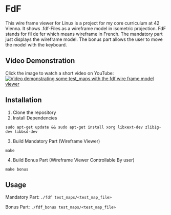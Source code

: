 # FdF

This wire frame viewer for Linux is a project for my core curriculum at 42 Vienna. It shows .fdf-Files as a wireframe model in isometric projection.
FdF stands for fil de fer which means wireframe in French.
The mandatory part just displays the wireframe model.
The bonus part allows the user to move the model with the keyboard.

## Video Demonstration
Click the image to watch a short video on YouTube:
[![Video demonstrating some test_maps with the fdf wire frame model viewer](https://img.youtube.com/vi/Ov3ljgXXIAQ/maxresdefault.jpg)](https://www.youtube.com/watch?v=Ov3ljgXXIAQ)

## Installation
1. Clone the repository
2. Install Dependencies
```
sudo apt-get update && sudo apt-get install xorg libxext-dev zlib1g-dev libbsd-dev
```
3. Build Mandatory Part (Wireframe Viewer)
```
make
```
4. Build Bonus Part (Wireframe Viewer Controllable By user)
```
make bonus
```

## Usage
Mandatory Part:
```./fdf test_maps/<test_map_file>```

Bonus Part:
```./fdf_bonus test_maps/<test_map_file>```
